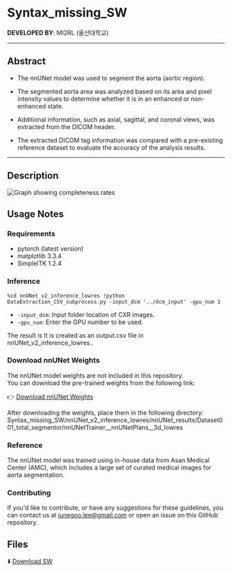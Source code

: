 # Syntax_missing_SW
 
**DEVELOPED BY**: MI2RL (울산대학교)

---

## Abstract

- The nnUNet model was used to segment the aorta (aortic region).

- The segmented aorta area was analyzed based on its area and pixel intensity values to determine whether it is in an enhanced or non-enhanced state.

- Additional information, such as axial, sagittal, and coronal views, was extracted from the DICOM header.

- The extracted DICOM tag information was compared with a pre-existing reference dataset to evaluate the accuracy of the analysis results.

---

## Description

![Graph showing completeness rates]()

## Usage Notes

### Requirements

- pytorch (latest version)
- matplotlib 3.3.4
- SimpleITK 1.2.4

### Inference

`%cd nnUNet_v2_inference_lowres
!python DataExtraction_CSV_subprocess.py -input_dcm '../dcm_input' -gpu_num 1`

- `-input_dcm`: Input folder location of CXR images.
- `-gpu_num`: Enter the GPU number to be used.

The result is It is created as an output.csv file in nnUNet_v2_inference_lowres..



### Download nnUNet Weights

The nnUNet model weights are not included in this repository.  
You can download the pre-trained weights from the following link:

👉 [Download nnUNet Weights](https://drive.google.com/drive/folders/1EUe4gE6GwGCh5hS5ZkWoHO_nLW_nGVYS?usp=sharing)

After downloading the weights, place them in the following directory:
Syntax_missing_SW/nnUNet_v2_inference_lowres/nnUNet_results/Dataset001_total_segmentor/nnUNetTrainer__nnUNetPlans__3d_lowres

### Reference

The nnUNet model was trained using in-house data from Asan Medical Center (AMC), which includes a large set of curated medical images for aorta segmentation.


### Contributing

If you'd like to contribute, or have any suggestions for these guidelines, you can contact us at junegoo.lee@gmail.com or open an issue on this GitHub repository.


## Files
⬇️ [Download SW](https://drive.google.com/drive/folders/1EUe4gE6GwGCh5hS5ZkWoHO_nLW_nGVYS?usp=sharing)
